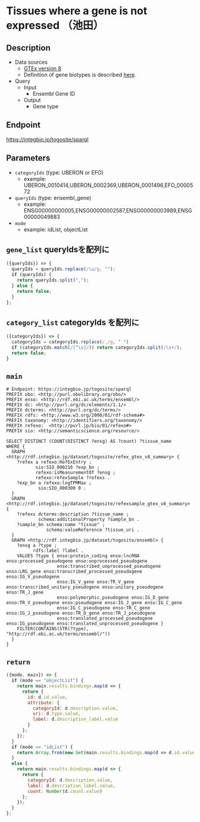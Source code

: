 # Tissues where a gene is not expressed （池田）

## Description

- Data sources
    - [GTEx version 8](https://gtexportal.org/home/datasets)
    - Definition of gene biotypes is described [here](http://useast.ensembl.org/info/genome/genebuild/biotypes.html).
- Query
    -  Input
        - Ensembl Gene ID
    - Output
        - Gene type

## Endpoint

https://integbio.jp/togosite/sparql

## Parameters

* `categoryIds` (type: UBERON or EFO)
  * example: UBERON_0010414,UBERON_0002369,UBERON_0001496,EFO_0000572
* `queryIds` (type: ensembl_gene)
  * example: ENSG00000000005,ENSG00000002587,ENSG00000003989,ENSG00000049883
* `mode`
  * example: idList, objectList

## `gene_list` queryIdsを配列に

```javascript
({queryIds}) => {
  queryIds = queryIds.replace(/\s/g, "");
  if (queryIds) {
    return queryIds.split(",");
  } else {
    return false;
  }
};
```

## `category_list` categoryIds を配列に

```javascript
({categoryIds}) => {
  categoryIds = categoryIds.replace(/,/g, " ")
  if (categoryIds.match(/[^\s]/)) return categoryIds.split(/\s+/);
  return false;
}
```

## `main`

```sparql
# Endpoint: https://integbio.jp/togosite/sparql
PREFIX obo: <http://purl.obolibrary.org/obo/>
PREFIX enso: <http://rdf.ebi.ac.uk/terms/ensembl/>
PREFIX dc: <http://purl.org/dc/elements/1.1/>
PREFIX dcterms: <http://purl.org/dc/terms/>
PREFIX rdfs: <http://www.w3.org/2000/01/rdf-schema#>
PREFIX taxonomy: <http://identifiers.org/taxonomy/>
PREFIX refexo:  <http://purl.jp/bio/01/refexo#>
PREFIX sio: <http://semanticscience.org/resource/>

SELECT DISTINCT (COUNT(DISTINCT ?ensg) AS ?count) ?tissue_name
WHERE {
  GRAPH <http://rdf.integbio.jp/dataset/togosite/refex_gtex_v8_summary> {
    ?refex a refexo:RefExEntry ;
           sio:SIO_000216 ?exp_bn ;
           refexo:isMeasurementOf ?ensg ;
           refexo:refexSample ?refexs .
    ?exp_bn a refexo:logTPMMax ;
            sio:SIO_000300 0 .
  }
  GRAPH <http://rdf.integbio.jp/dataset/togosite/refexsample_gtex_v8_summary> {
    ?refexs dcterms:description ?tissue_name ;
            schema:additionalProperty ?sample_bn .
    ?sample_bn schema:name "tissue" ;
               schema:valueReference ?tissue_uri .
  }
  GRAPH <http://rdf.integbio.jp/dataset/togosite/ensembl> {
    ?ensg a ?type ;
          rdfs:label ?label .
    VALUES ?type { enso:protein_coding enso:lncRNA enso:processed_pseudogene enso:unprocessed_pseudogene
                   enso:transcribed_unprocessed_pseudogene enso:LRG_gene enso:transcribed_processed_pseudogene enso:IG_V_pseudogene
                   enso:IG_V_gene enso:TR_V_gene enso:transcribed_unitary_pseudogene enso:unitary_pseudogene enso:TR_J_gene
                   enso:polymorphic_pseudogene enso:IG_D_gene enso:TR_V_pseudogene enso:pseudogene enso:IG_J_gene enso:IG_C_gene
                   enso:IG_C_pseudogene enso:TR_C_gene enso:IG_J_pseudogene enso:TR_D_gene enso:TR_J_pseudogene
                   enso:translated_processed_pseudogene enso:IG_pseudogene enso:translated_unprocessed_pseudogene }
    FILTER(CONTAINS(STR(?type), "http://rdf.ebi.ac.uk/terms/ensembl/"))
  }
}

```

## `return`

```javascript
({mode, main}) => {
  if (mode == "objectList") {
    return main.results.bindings.map(d => {
      return {
        id: d.id.value,
        attribute: {
          categoryId: d.description.value,
          uri: d.type.value,
          label: d.description_label.value
        }
      };
    });
  }
  if (mode == "idList") {
    return Array.from(new Set(main.results.bindings.map(d => d.id.value))); // unique
  }
  else {
    return main.results.bindings.map(d => {
      return {
        categoryId: d.description.value,
        label: d.description_label.value,
        count: Number(d.count.value)
      };
    });
  }
};
```